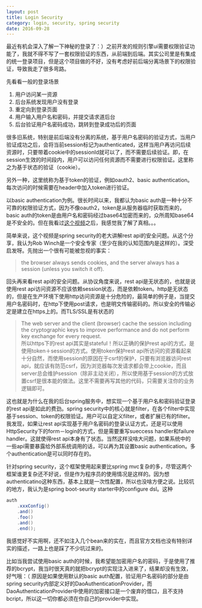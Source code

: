 ```yaml
---
layout: post
title: Login Security
category: login, security, spring security
date: 2016-09-28
---
```

最近有机会深入了解一下神秘的登录了：）之前开发的规则引擎ui需要权限验证功能了，我就不得不写了一套权限验证的东西，从前端到后端。其实公司里是有集成的统一登录项目，但是这个项目做的不好，没有考虑好前后端分离场景下的权限验证，导致我走了很多弯路。   

先看看一般的登录场景   

1. 用户访问某一资源
2. 后台系统发现用户没有登录
3. 重定向到登录页面
4. 用户输入用户名和密码，并提交请求道后台
5. 后台验证用户名密码成功，跳转到登录成功后的页面

很多旧系统，特别是前后端没有分离的系统，基于用户名密码的验证方式，当用户验证成功之后，会将当前session标记为authenticated，这样当用户再访问后续资源时，只要带着cookie中的sessionId就可以了，而不需要后续验证。即，在session生效的时间段内，用户可以访问任何资源而不需要进行权限验证。这里称之为基于状态的验证（cookie）。   

另外一种，这里统称为基于token的验证，例如oauth2、basic authentication。每次访问的时候需要在header中加入token进行验证。   

以basic authentication为例。很长时间以来，我都认为basic auth是一种十分不可靠的权限验证方式，因为不像oauth2，token是从服务器临时获取而来的，basic auth的token是由用户名和密码经过base64加密而来的，众所周知base64是不安全的。但在我看过[这个视频](https://skillsmatter.com/skillscasts/5398-the-state-of-securing-restful-apis-with-spring)之后，我感觉我了解了真相。。。   

简单来说，这个视频是spring security的老大讲解rest api的安全问题。从这个分享，我认为Rob Winch是一个安全专家（至少在我的认知范围内是这样的）。深受启发呀。先抛出一个很有可能被忽视的事实：   
> the browser always sends cookies, and the server always has a session (unless you switch it off).    

回头再来看rest api的安全问题。从协议角度来说，rest api是无状态的，也就是说使用rest api访问资源不应该依赖session状态，而是依赖token。http是无状态的，但是在生产环境下使用http访问资源是十分危险的，最简单的例子是，当提交用户名密码时，在http下使用post请求，也是明文传输密码的。所以安全的传输必定是建立在https上的。而TLS/SSL是有状态的   
>The web server and the client (browser) cache the session including the cryptographic keys to improve performance and do not perform key exchange for every request.   
所以https下的rest api其实是stateful！所以正确的保护rest api的方式，是使用token＋session的方式。使用token保护rest api所访问的资源看起来十分自然，而使用session的原因在于csrf的保护，只要有浏览器访问rest api，就应该有防范csrf，因为浏览器每次发请求都会带上cookie，而且server总会维护session（除非主动关闭），所以使用基于session的方式放置csrf是很本能的做法。这里不需要再写其他的代码，只需要关注你的业务逻辑即可。   

这也就是为什么在我的后台spring服务中，想实现一个基于用户名和密码验证登录的rest api是如此的费劲。spring security中的核心就是filter，在各个filter中实现基于session、token的权限验证。用户可以自定义filter，或者扩展已有的filter。我发现，如果让rest api实现基于用户名密码的登录认证方式，还是可以使用HttpSecurity下的form－login的方式，但是需要重写sueccess handler和failure handler。这就使得rest api本身有了状态。当然这样没啥大问题，如果系统中的一些api需要暴露给外部系统调用的话，可以再为其设置basic authentication。多个authentication是可以同时存在的。   

针对spring security，这个框架使用起来要比spring mvc复杂的多，尽管这两个框架谁更复杂还不好说，但是作为程序员的使用情况是这样的。因为想authenticatino这种东西，基本上就是一次性配置，所以也没啥方便之说。比较坑的地方，我认为是spring boot-seurity starter中的configure dsl。这种   
```java
auth
	.xxxConfig()
	.and()
    .foo()
    .and()
    .end();
```
我感觉好不实用啊，还不如注入几个bean来的实在，而且官方文档也没有特别详实的描述，一路上也是踩了不少坑过来的。   

比如当我尝试使用basic auth的时候，我希望能加密用户名的密码，于是使用了推荐的bcrypt，我当时很天真的就把bcrypt的实现注入进来了，结果却没有生效，好气哦：（ 原因是如果使用默认的basic auth配置，验证用户名密码的部分是由spring security内部定义好的DaoAuthenticationProvider，而DaoAuthenticationProvider中使用的加密接口是一个废弃的借口，且不支持bcript，所以这一切你都必须在你自己的provider中实现。